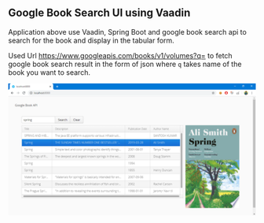 ## Google Book Search UI using Vaadin

Application above use Vaadin, Spring Boot and google book search api to search for the book and display in the tabular form.

Used Url https://www.googleapis.com/books/v1/volumes?q= to fetch google book search result in the form of json where `q` takes name of the book you want to search.

![TDD](google-book-api-Spring-Keyword.png)
